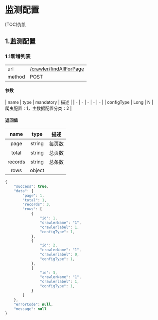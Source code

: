 #  监测配置
[TOC]仇凯
## 1.监测配置
### 1.1新增列表
| | |
| - | - |
| url | [/crawler/findAllForPage](/crawler/findAllForPage) | 
| method | POST | 

#### 参数

| name | type | mandatory | 描述 | 
| - | - | - | - | - |
| configType | Long | N | 爬虫配置：1，主数据配置分类：2 | 

#### 返回值

| name | type | 描述 |
| :-: | :-: | :-: |
| page | string | 每页数 |
| total | string | 总页数|
| records | string | 总条数 |
| rows | object |  |


```javascript
{
    "success": true,
    "data": {
        "page": 1,
        "total": 1,
        "records": 3,
        "rows": [
            {
                "id": 1,
                "crawlerName": "1",
                "crawlerlabel": 1,
                "configType": 1,
            },
            {
                "id": 2,
                "crawlerName": "1",
                "crawlerlabel": 0,
                "configType": 1,
            },
            {
                "id": 3,
                "crawlerName": "1",
                "crawlerlabel": 1,
                "configType": 1,
            }
        ]
    },
    "errorCode": null,
    "message": null
}
```